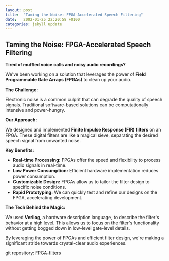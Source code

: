 ```yaml
---
layout: post
title:  "Taming the Noise: FPGA-Accelerated Speech Filtering"
date:   2002-01-25 22:20:58 +0100
categories: jekyll update
---
```





## Taming the Noise: FPGA-Accelerated Speech Filtering

**Tired of muffled voice calls and noisy audio recordings?** 

We've been working on a solution that leverages the power of **Field Programmable Gate Arrays (FPGAs)** to clean up your audio.

**The Challenge:**

Electronic noise is a common culprit that can degrade the quality of speech signals. Traditional software-based solutions can be computationally intensive and power-hungry. 

**Our Approach:**

We designed and implemented **Finite Impulse Response (FIR) filters** on an FPGA. These digital filters are like a magical sieve, separating the desired speech signal from unwanted noise. 

**Key Benefits:**

* **Real-time Processing:** FPGAs offer the speed and flexibility to process audio signals in real-time.
* **Low Power Consumption:** Efficient hardware implementation reduces power consumption.
* **Customizable Design:** FPGAs allow us to tailor the filter design to specific noise conditions.
* **Rapid Prototyping:** We can quickly test and refine our designs on the FPGA, accelerating development.

**The Tech Behind the Magic:**

We used **Verilog**, a hardware description language, to describe the filter's behavior at a high level. This allows us to focus on the filter's functionality without getting bogged down in low-level gate-level details. 

By leveraging the power of FPGAs and efficient filter design, we're making a significant stride towards crystal-clear audio experiences. 


git repository: [FPGA-filters](https://github.com/garethcmurphy/fpga-filters)
